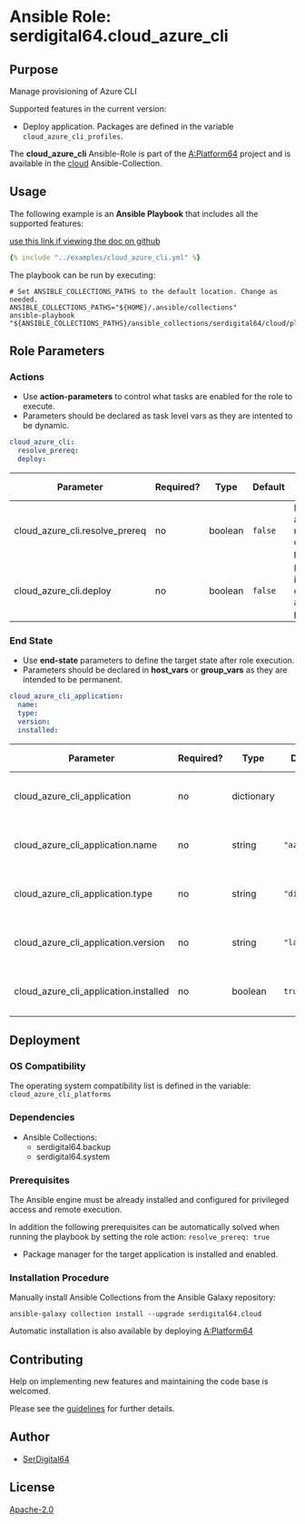 # Ansible Role: serdigital64.cloud_azure_cli

## Purpose

Manage provisioning of Azure CLI

Supported features in the current version:

- Deploy application. Packages are defined in the variable `cloud_azure_cli_profiles`.

The **cloud_azure_cli** Ansible-Role is part of the [A:Platform64](https://github.com/serdigital64/aplatform64) project and is available in the [cloud](https://aplatform64.readthedocs.io/en/latest/collections/cloud) Ansible-Collection.

## Usage

The following example is an **Ansible Playbook** that includes all the supported features:

[use this link if viewing the doc on github](https://github.com/aplatform64/cloud/blob/main/playbooks/cloud_azure_cli.yml)

```yaml
{% include "../examples/cloud_azure_cli.yml" %}
```

The playbook can be run by executing:

```shell
# Set ANSIBLE_COLLECTIONS_PATHS to the default location. Change as needed.
ANSIBLE_COLLECTIONS_PATHS="${HOME}/.ansible/collections"
ansible-playbook "${ANSIBLE_COLLECTIONS_PATHS}/ansible_collections/serdigital64/cloud/playbooks/cloud_azure_cli.yml"
```

## Role Parameters

### Actions

- Use **action-parameters** to control what tasks are enabled for the role to execute.
- Parameters should be declared as task level vars as they are intented to be dynamic.

```yaml
cloud_azure_cli:
  resolve_prereq:
  deploy:
```

| Parameter                      | Required? | Type    | Default | Purpose / Value                             |
| ------------------------------ | --------- | ------- | ------- | ------------------------------------------- |
| cloud_azure_cli.resolve_prereq | no        | boolean | `false` | Enable automatic resolution of prequisites  |
| cloud_azure_cli.deploy         | no        | boolean | `false` | Enable installation of application packages |

### End State

- Use **end-state** parameters to define the target state after role execution.
- Parameters should be declared in **host_vars** or **group_vars** as they are intended to be permanent.

```yaml
cloud_azure_cli_application:
  name:
  type:
  version:
  installed:
```

| Parameter                             | Required? | Type       | Default      | Purpose / Value                    |
| ------------------------------------- | --------- | ---------- | ------------ | ---------------------------------- |
| cloud_azure_cli_application           | no        | dictionary |              | Set application package end state  |
| cloud_azure_cli_application.name      | no        | string     | `"azurecli"` | Select application package name    |
| cloud_azure_cli_application.type      | no        | string     | `"distro"`   | Select application package type    |
| cloud_azure_cli_application.version   | no        | string     | `"latest"`   | Select application package version |
| cloud_azure_cli_application.installed | no        | boolean    | `true`       | Set application package end state  |

## Deployment

### OS Compatibility

The operating system compatibility list is defined in the variable: `cloud_azure_cli_platforms`

### Dependencies

- Ansible Collections:
  - serdigital64.backup
  - serdigital64.system

### Prerequisites

The Ansible engine must be already installed and configured for privileged access and remote execution.

In addition the following prerequisites can be automatically solved when running the playbook by setting the role action: `resolve_prereq: true`

- Package manager for the target application is installed and enabled.

### Installation Procedure

Manually install Ansible Collections from the Ansible Galaxy repository:

```shell
ansible-galaxy collection install --upgrade serdigital64.cloud
```

Automatic installation is also available by deploying [A:Platform64](https://aplatform64.readthedocs.io/en/latest/#deployment)

## Contributing

Help on implementing new features and maintaining the code base is welcomed.

Please see the [guidelines](https://aplatform64.readthedocs.io/en/latest/contributing/CONTRIBUTING) for further details.

## Author

- [SerDigital64](https://serdigital64.github.io/)

## License

[Apache-2.0](https://www.apache.org/licenses/LICENSE-2.0.txt)
